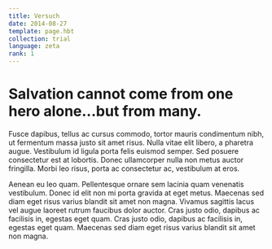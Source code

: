 ```yaml
---
title: Versuch
date: 2014-08-27
template: page.hbt
collection: trial
language: zeta
rank: 1
---
```


Salvation cannot come from one hero alone...but from many.
==========================================================

Fusce dapibus, tellus ac cursus commodo, tortor mauris condimentum nibh, ut fermentum massa justo sit amet risus. Nulla vitae elit libero, a pharetra augue. Vestibulum id ligula porta felis euismod semper. Sed posuere consectetur est at lobortis. Donec ullamcorper nulla non metus auctor fringilla. Morbi leo risus, porta ac consectetur ac, vestibulum at eros.

Aenean eu leo quam. Pellentesque ornare sem lacinia quam venenatis vestibulum. Donec id elit non mi porta gravida at eget metus. Maecenas sed diam eget risus varius blandit sit amet non magna. Vivamus sagittis lacus vel augue laoreet rutrum faucibus dolor auctor. Cras justo odio, dapibus ac facilisis in, egestas eget quam. Cras justo odio, dapibus ac facilisis in, egestas eget quam. Maecenas sed diam eget risus varius blandit sit amet non magna.